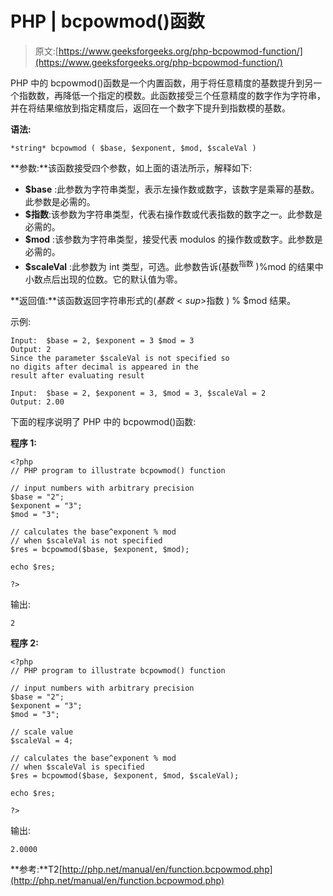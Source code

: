 # PHP | bcpowmod()函数

> 原文:[https://www.geeksforgeeks.org/php-bcpowmod-function/](https://www.geeksforgeeks.org/php-bcpowmod-function/)

PHP 中的 bcpowmod()函数是一个内置函数，用于将任意精度的基数提升到另一个指数数，再降低一个指定的模数。此函数接受三个任意精度的数字作为字符串，并在将结果缩放到指定精度后，返回在一个数字下提升到指数模的基数。

**语法:**

```
*string* bcpowmod ( $base, $exponent, $mod, $scaleVal )
```

**参数:**该函数接受四个参数，如上面的语法所示，解释如下:

*   **$base** :此参数为字符串类型，表示左操作数或数字，该数字是乘幂的基数。此参数是必需的。
*   **$指数**:该参数为字符串类型，代表右操作数或代表指数的数字之一。此参数是必需的。
*   **$mod** :该参数为字符串类型，接受代表 modulos 的操作数或数字。此参数是必需的。
*   **$scaleVal** :此参数为 int 类型，可选。此参数告诉(基数<sup>指数</sup> )%mod 的结果中小数点后出现的位数。它的默认值为零。

**返回值:**该函数返回字符串形式的$(基数<sup>$指数</sup> ) % $mod 结果。

示例:

```
Input:  $base = 2, $exponent = 3 $mod = 3
Output: 2
Since the parameter $scaleVal is not specified so
no digits after decimal is appeared in the 
result after evaluating result

Input:  $base = 2, $exponent = 3, $mod = 3, $scaleVal = 2
Output: 2.00

```

下面的程序说明了 PHP 中的 bcpowmod()函数:

**程序 1:**

```
<?php
// PHP program to illustrate bcpowmod() function

// input numbers with arbitrary precision
$base = "2";
$exponent = "3"; 
$mod = "3";

// calculates the base^exponent % mod
// when $scaleVal is not specified
$res = bcpowmod($base, $exponent, $mod);

echo $res;

?>
```

输出:

```
2

```

**程序 2:**

```
<?php
// PHP program to illustrate bcpowmod() function

// input numbers with arbitrary precision
$base = "2";
$exponent = "3";
$mod = "3";

// scale value
$scaleVal = 4;

// calculates the base^exponent % mod
// when $scaleVal is specified 
$res = bcpowmod($base, $exponent, $mod, $scaleVal); 

echo $res;

?>
```

输出:

```
2.0000

```

**参考:**T2[http://php.net/manual/en/function.bcpowmod.php](http://php.net/manual/en/function.bcpowmod.php)